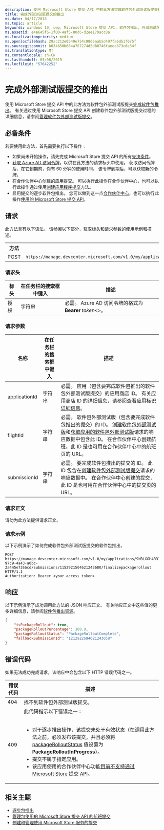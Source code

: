 ```yaml
---
description: 使用 Microsoft Store 提交 API 中的此方法完成软件包外部测试版提交的软件包推出。
title: 完成外部测试版提交的推出
ms.date: 04/17/2018
ms.topic: article
keywords: windows 10, uwp, Microsoft Store 提交 API, 软件包推出, 外部测试版提交, 完成
ms.assetid: e4a645f6-1f00-4af5-80d6-d2ee179acc8a
ms.localizationpriority: medium
ms.openlocfilehash: 29ac212e0549e754c0865aab5d497fa6d51f075f
ms.sourcegitcommit: b034650b684a767274d5d88746faeea373c8e34f
ms.translationtype: MT
ms.contentlocale: zh-CN
ms.lasthandoff: 03/06/2019
ms.locfileid: "57642252"
---
```

# <a name="finalize-the-rollout-for-a-flight-submission"></a>完成外部测试版提交的推出


使用 Microsoft Store 提交 API 中的此方法为软件包外部测试版提交[完成软件包推出](../publish/gradual-package-rollout.md#completing-the-rollout)。 有关通过使用 Microsoft Store 提交 API 创建软件包外部测试版提交过程的详细信息，请参阅[管理软件包外部测试版提交](manage-flight-submissions.md)。


## <a name="prerequisites"></a>必备条件

若要使用此方法，首先需要执行以下操作：

* 如果尚未开始操作，请先完成 Microsoft Store 提交 API 的所有[先决条件](create-and-manage-submissions-using-windows-store-services.md#prerequisites)。
* [获取 Azure AD 访问令牌](create-and-manage-submissions-using-windows-store-services.md#obtain-an-azure-ad-access-token)，以供在此方法的请求标头中使用。 获取访问令牌后，在它到期前，你有 60 分钟的使用时间。 该令牌到期后，可以获取新的令牌。
* 在合作伙伴中心创建的应用提交。 可以执行此操作在合作伙伴中心，也可以执行此操作通过使用[创建应用程序提交](create-an-app-submission.md)方法。
* 启用提交的逐步软件包推出。 您可以做到这一点[合作伙伴中心](../publish/gradual-package-rollout.md)，也可以执行此操作[使用的 Microsoft Store 提交 API](manage-flight-submissions.md#manage-gradual-package-rollout)。

## <a name="request"></a>请求

此方法具有以下语法。 请参阅以下部分，获取标头和请求参数的使用示例和描述。

| 方法 | 请求 URI                                                      |
|--------|------------------------------------------------------------------|
| POST   | ```https://manage.devcenter.microsoft.com/v1.0/my/applications/{applicationId}/flights/{flightId}/submissions/{submissionId}/finalizepackagerollout``` |


### <a name="request-header"></a>请求头

| 标头        | 在任务栏的搜索框中键入   | 描述                                                                 |
|---------------|--------|-----------------------------------------------------------------------------|
| 授权 | 字符串 | 必需。 Azure AD 访问令牌的格式为 **Bearer** *token*&lt;&gt;。 |


### <a name="request-parameters"></a>请求参数

| 名称        | 在任务栏的搜索框中键入   | 描述                                                                 |
|---------------|--------|-----------------------------------------------------------------------------|
| applicationId | 字符串 | 必需。 应用（包含要完成软件包推出的软件包外部测试版提交）的应用商店 ID。 有关应用商店 ID 的详细信息，请参阅[查看应用标识详细信息](https://msdn.microsoft.com/windows/uwp/publish/view-app-identity-details)。  |
| flightId | 字符串 | 必需。 软件包外部测试版（包含要完成软件包推出的提交）的 ID。 [创建软件包外部测试版](create-a-flight.md)和[获取应用的软件包外部测试版](get-flights-for-an-app.md)请求的响应数据中包含此 ID。 在合作伙伴中心创建航班，此 ID 是也可用在合作伙伴中心中的航班页的 URL。 |
| submissionId | 字符串 | 必需。 要完成软件包推出的提交的 ID。 此 ID 包含在[创建软件包外部测试版提交](create-a-flight-submission.md)请求的响应数据中。 在合作伙伴中心创建的提交，此 ID 是也可用在合作伙伴中心中的提交页的 URL。  |


### <a name="request-body"></a>请求正文

请勿为此方法提供请求正文。

### <a name="request-example"></a>请求示例

以下示例演示了如何完成软件包外部测试版提交的软件包推出。

```
POST https://manage.devcenter.microsoft.com/v1.0/my/applications/9NBLGGH4R315/flights/43e448df-97c9-4a43-a0bc-2a445e736bcd/submissions/1152921504621243680/finalizepackagerollout HTTP/1.1
Authorization: Bearer <your access token>
```

## <a name="response"></a>响应

以下示例演示了成功调用此方法的 JSON 响应正文。 有关响应正文中这些值的更多详细信息，请参阅[软件包推出资源](manage-flight-submissions.md#package-rollout-object)。

```json
{
    "isPackageRollout": true,
    "packageRolloutPercentage": 100.0,
    "packageRolloutStatus": "PackageRolloutComplete",
    "fallbackSubmissionId": "1212922684621243058"
}
```

## <a name="error-codes"></a>错误代码

如果无法成功完成请求，该响应中会包含以下 HTTP 错误代码之一。

| 错误代码 |  描述   |
|--------|------------------|
| 404  | 找不到软件包外部测试版提交。 |
| 409  | 此代码指示以下错误之一：<br/><br/><ul><li>对于逐步推出操作，该提交未处于有效状态（在调用此方法之前，必须发布该提交，并且必须将 [packageRolloutStatus](manage-flight-submissions.md#package-rollout-object) 值设置为 **PackageRolloutInProgress**）。</li><li>提交不属于指定应用。</li><li>该应用使用的合作伙伴中心功能[目前不支持通过 Microsoft Store 提交 API](create-and-manage-submissions-using-windows-store-services.md#not_supported)。</li></ul> |   


## <a name="related-topics"></a>相关主题

* [逐步包推出](../publish/gradual-package-rollout.md)
* [管理包使用的 Microsoft Store 提交 API 的航班提交](manage-flight-submissions.md)
* [创建和管理使用 Microsoft Store 服务的提交](create-and-manage-submissions-using-windows-store-services.md)
